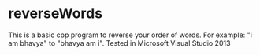 # reverseWords
This is a basic cpp program to reverse your order of words. For example: "i am bhavya" to "bhavya am i".
Tested in Microsoft Visual Studio 2013
